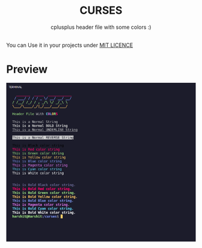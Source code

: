 <h1 align="center">CURSES</h1>

<p align="center">
  cplusplus header file with some colors :)
</p>

<br>You can Use it in your projects under <a href="LICENSE">MIT LICENCE</a>

# Preview

<p align="center">
  <img src="src/img/preview.png" alt="PreviewImage">
</p>
